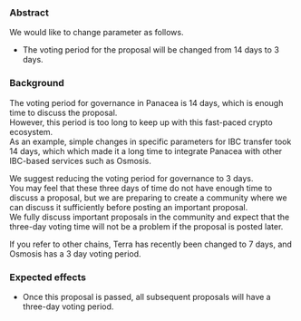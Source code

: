 ### Abstract

We would like to change parameter as follows.
- The voting period for the proposal will be changed from 14 days to 3 days.


### Background

The voting period for governance in Panacea is 14 days, which is enough time to discuss the proposal.<br/> 
However, this period is too long to keep up with this fast-paced crypto ecosystem.<br/>
As an example, simple changes in specific parameters for IBC transfer took 14 days, which which made it a long time to integrate Panacea with other IBC-based services such as Osmosis.

We suggest reducing the voting period for governance to 3 days.<br/>
You may feel that these three days of time do not have enough time to discuss a proposal, but we are preparing to create a community where we can discuss it sufficiently before posting an important proposal.<br/>
We fully discuss important proposals in the community and expect that the three-day voting time will not be a problem if the proposal is posted later.

If you refer to other chains, Terra has recently been changed to 7 days, and Osmosis has a 3 day voting period.<br/>


### Expected effects

- Once this proposal is passed, all subsequent proposals will have a three-day voting period.